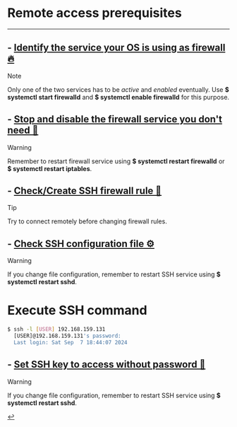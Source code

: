 # Remote access prerequisites
---

## - [Identify the service your OS is using as firewall 🔥](firewall-identify.html)

> [!NOTE]
> Only one of the two services has to be *active* and *enabled* eventually.
> Use **$ systemctl start firewalld** and **$ systemctl enable firewalld** for this purpose.

## - [Stop and disable the firewall service you don't need 🚫](firewall-stop.html)

> [!WARNING]
> Remember to restart firewall service using **$ systemctl restart firewalld** or **$ systemctl restart iptables**.

## - [Check/Create SSH firewall rule 🚪](firewall-state.html)

> [!TIP]
> Try to connect remotely before changing firewall rules.

## - [Check SSH configuration file ⚙️](ssh-config.html)

> [!WARNING]
> If you change file configuration, remember to restart SSH service using **$ systemctl restart sshd**.

# Execute SSH command

```bash
$ ssh -l [USER] 192.168.159.131
  [USER]@192.168.159.131's password:
  Last login: Sat Sep  7 18:44:07 2024
```

## - [Set SSH key to access without password 🛂](ssh-key.html)

> [!WARNING]
> If you change file configuration, remember to restart SSH service using **$ systemctl restart sshd**.

[↩️](../Linux.html)
